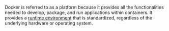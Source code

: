 Docker is referred to as a platform because it provides all the functionalities needed to develop, package, and run applications within containers. It provides a [runtime environment](runtime_environment.md) that is standardized, regardless of the underlying hardware or operating system.